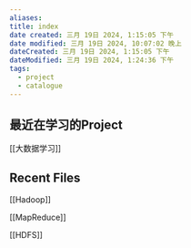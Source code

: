 ```yaml
---
aliases: 
title: index
date created: 三月 19日 2024, 1:15:05 下午
date modified: 三月 19日 2024, 10:07:02 晚上
dateCreated: 三月 19日 2024, 1:15:05 下午
dateModified: 三月 19日 2024, 1:24:36 下午
tags:
  - project
  - catalogue
---
```

## 最近在学习的Project
[[大数据学习]] 
## Recent Files
[[Hadoop]]

[[MapReduce]]

[[HDFS]]




